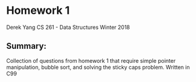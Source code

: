 # Homework 1
Derek Yang
CS 261 - Data Structures
Winter 2018

## Summary:
Collection of questions from homework 1 that require simple pointer manipulation, bubble sort, and solving the sticky caps problem.
Written in C99